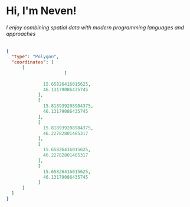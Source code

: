 
# Hi, I'm Neven!

###### I enjoy combining spatial data with modern programming languages and approaches
```geojson
{
  "type": "Polygon",
  "coordinates": [
      [
                      [
        
              15.65826416015625,
              46.13179086435745
            ],
            [
              15.818939208984375,
              46.13179086435745
            ],
            [
              15.818939208984375,
              46.22782801485317
            ],
            [
              15.65826416015625,
              46.22782801485317
            ],
            [
              15.65826416015625,
              46.13179086435745
            ]
      ]
  ]
}
```


